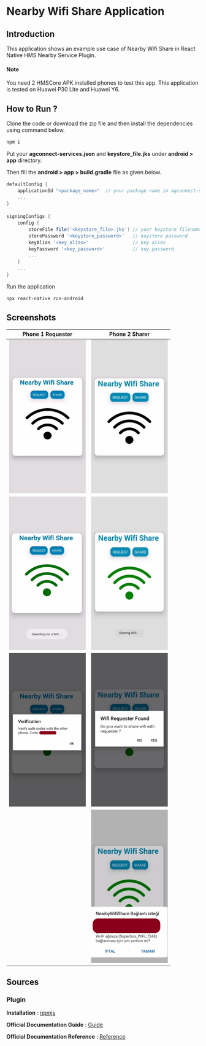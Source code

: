 # Nearby Wifi Share Application

## Introduction

This application shows an example use case of Nearby Wifi Share in React Native HMS Nearby Service Plugin.

#### Note

You need 2 HMSCore APK installed phones to test this app.
This application is tested on Huawei P30 Lite and Huawei Y6.

## How to Run ?

Clone the code or download the zip file and then install the dependencies using command below.

```bash
npm i 
```

Put your **agconnect-services.json** and **keystore_file.jks** under **android > app** directory.

Then fill the **android > app > build.gradle** file as given below.

```groovy
defaultConfig {
    applicationId "<package_name>"  // your package name in agconnect-services.json
    ...
}

signingConfigs {
    config {
        storeFile file('<keystore_file>.jks') // your keystore filename
        storePassword '<keystore_password>'   // keystore password
        keyAlias '<key_alias>'                // key alias
        keyPassword '<key_password>'          // key password
        ...
    }
    ...
}
```

Run the application

```bash
npx react-native run-android
```

## Screenshots

Phone 1 Requester           |  Phone 2 Sharer
:-------------------------:|:-------------------------:
<img src=".docs/requester-init.png" width="200" height="400" /> | <img src=".docs/sharer-init.png" width="200" height="400" />
<img src=".docs/request-started.png" width="200" height="400" />| <img src=".docs/share-started.png" width="200" height="400" />
<img src=".docs/requester-auth.png" width="200" height="400" /> | <img src=".docs/allowshare.png" width="200" height="400" />
 || <img src=".docs/sharer-auth.png" width="200" height="400" />

## Sources

### Plugin

**Installation** : [npmjs](https://www.npmjs.com/package/@hmscore/react-native-hms-nearby)

**Official Documentation Guide** : [Guide](https://developer.huawei.com/consumer/en/doc/development/HMS-Plugin-Guides/about-the-service-0000001053940431)

**Official Documentation Reference** : [Reference](https://developer.huawei.com/consumer/en/doc/development/HMS-Plugin-References/hms-application-0000001073654825)
